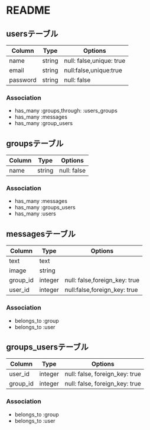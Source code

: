 # README

## usersテーブル
Column|Type|Options|
|------|----|-------|
|name|string|null: false,unique: true|
|email|string|null:false,unique:true|
|password|string|null: false|

### Association
- has_many :groups,through: :users_groups
- has_many :messages
- has_many :group_users

## groupsテーブル
Column|Type|Options|
|------|----|-------|
|name|string|null: false|

### Association
- has_many :messages
- has_many :groups_users
- has_many :users

## messagesテーブル
|Column|Type|Options|
|------|----|-------|
|text|text||
|image|string||
|group_id|integer|null: false,foreign_key: true|
|user_id|integer|null:false,foreign_key: true|

### Association
- belongs_to :group
- belongs_to :user

## groups_usersテーブル

|Column|Type|Options|
|------|----|-------|
|user_id|integer|null: false, foreign_key: true|
|group_id|integer|null: false, foreign_key: true|

### Association
- belongs_to :group
- belongs_to :user